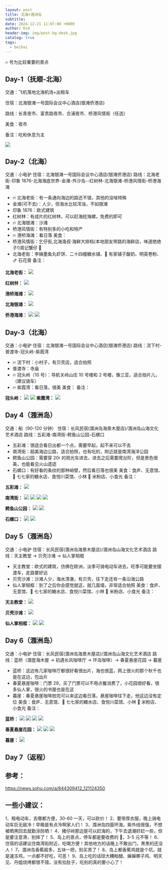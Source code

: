 ```yaml
---
layout: post
title: 北海+涠洲岛
subtitle:
date: 2024-12-21 11:07:00 +0800
author: Ksd
header-img: img/post-bg-desk.jpg
catalog: true
tags:
  - beihai
---
```


`🔥` 号为比较重要的景点

## Day-1（抚顺-北海）

交通：飞机落地北海机场+出租车

住宿：北海银滩一号国际会议中心酒店(银滩侨港店)

路线：长青夜市、富贵路夜市、合浦夜市、桥港风情街（任选）

美食：夜市

备注：吃和休息为主

![](https://raw.githubusercontent.com/kingsd041/picture/main/202506112114692.png)

## Day-2（北海）

交通：小电驴
住宿：北海银滩一号国际会议中心酒店(银滩侨港店)
路线：北海老街-印象 1876-北海海底世界-金滩-外沙岛--红树林-北海银滩-桥港风情街-桥港海滩

- 🔥 北海老街：有一条通向海边的路还不错，其他的没啥特殊
- 金滩(可不去)：人少，但海水比较浑浊，不如银滩
- 印象 1876：欧式建筑
- 红树林：有成片的红树林，可以赶海挖海螺，免费的即可
- 🔥 北海银滩：沙滩
- 桥港风情街：有特别多的小吃和特产
- 🔥 港桥海滩：看日落
  美食：
- 桥港风情街：乞仔街,北海渔叔·海鲜大排档(本地朋友带路的海鲜店，味道绝绝子!)周记蟹仔 🥩
- 北海老街：李姨墨鱼丸虾饼、二十四幢糖水铺、🫙 有家铺子酸奶、明英卷粉、🫔 石花膏
  备注：

**北海老街：**
![](https://raw.githubusercontent.com/kingsd041/picture/main/202506112125043.png)

**红树林：**
![](https://raw.githubusercontent.com/kingsd041/picture/main/202506112126856.png)

**港桥海滩：**
![](https://raw.githubusercontent.com/kingsd041/picture/main/202506112123817.png)

**北海银滩：**
![](https://raw.githubusercontent.com/kingsd041/picture/main/202506112131323.png)

**侨港海滩：**
![](https://raw.githubusercontent.com/kingsd041/picture/main/202506112135109.png)
![](https://raw.githubusercontent.com/kingsd041/picture/main/202506112144071.png)

## Day-3（北海）

交通：小电驴
住宿：北海银滩一号国际会议中心酒店(银滩侨港店)
路线：流下村-普渡寺-冠头岭-紫霞湾

- 🔥 流下村：小村子，有贝壳店，适合拍照
- 普渡寺：寺庙
- 🔥 冠头岭（10 号）：导航关岭山庄 10 号楼和 2 号楼，像三亚，适合拍片儿，（建议骑车）
- 🔥 紫霞湾：看日落，很美
  美食：
  备注：

**冠头岭：**
![](https://raw.githubusercontent.com/kingsd041/picture/main/202506112139564.png)
![](https://raw.githubusercontent.com/kingsd041/picture/main/202506112141295.png)
**紫霞湾：**
![](https://raw.githubusercontent.com/kingsd041/picture/main/202506112139768.png)

## Day 4（涠洲岛）

交通：船（90-120 分钟）
住宿：长风民宿(涠洲岛海景木屋店)/涠洲岛山海文化艺术酒店
路线：五彩滩-南湾街-鳄鱼山公园-石螺口

- 五彩滩：很适合看日出都一个点，需要早起，起不来可以不去
- 南湾街：超美海边公路，适合拍照，也有吃的，附近就是南湾海洋公园
- 鳄鱼山公园：需要穿 20r 的观光车进去，进去之后需要爬台阶，但是景色很美，也能看见火山遗迹
- 石螺口：有好看的条纹的那种峭壁，然后看日落也很美
  美食：食庐、无意馆、🍛 七七家的糖水店、食悦川菜馆、小林 🍜 米粉店、小食光
  备注：

**五彩滩：**
![](https://raw.githubusercontent.com/kingsd041/picture/main/202506112143843.png)

**南湾街：**
![](https://raw.githubusercontent.com/kingsd041/picture/main/202506112146169.png)
![](https://raw.githubusercontent.com/kingsd041/picture/main/202506112149821.png)
![](https://raw.githubusercontent.com/kingsd041/picture/main/202506120927279.png)
![](https://raw.githubusercontent.com/kingsd041/picture/main/202506120928276.png)

**鳄鱼山公园：**
![](https://raw.githubusercontent.com/kingsd041/picture/main/202506112148274.png)
![](https://raw.githubusercontent.com/kingsd041/picture/main/202506120931662.png)

**石螺口：**
![](https://raw.githubusercontent.com/kingsd041/picture/main/202506120929035.png)
![](https://raw.githubusercontent.com/kingsd041/picture/main/202506112151033.png)

## Day 5（涠洲岛）

交通：小电驴
住宿：长风民宿(涠洲岛海景木屋店)/涠洲岛山海文化艺术酒店
路线：天主教堂 → 贝壳沙滩 → 仙人掌相框

- 天主教堂：欧式的建筑，仿佛在欧洲，淡季可骑电动车进去，旺季可能要坐摆渡车，走路要好远
- 贝壳沙滩：沙滩人少，海水清澈，有贝壳，往下走还有一条沿海公路
- 仙人掌相框：到了之后你会感觉就这，就几面墙，非常适合拍照
  美食：食庐、无意馆、🍛 七七家的糖水店、食悦川菜馆、小林 🍜 米粉店、小食光
  备注：

**天主教堂：**
![](https://raw.githubusercontent.com/kingsd041/picture/main/202506120923117.png)

**贝壳沙滩：**
![](https://raw.githubusercontent.com/kingsd041/picture/main/202506120933805.png)

**仙人掌相框：**
![](https://raw.githubusercontent.com/kingsd041/picture/main/202506120935778.png)
![](https://raw.githubusercontent.com/kingsd041/picture/main/202506120936473.png)

## Day 6（涠洲岛）

交通：小电驴
住宿：长风民宿(涠洲岛海景木屋店)/涠洲岛山海文化艺术酒店
路线：蓝桥（涠壹海木屋 → 初遇长风咖啡厅 → 环岛咖啡）→ 春夏悬崖花园 → 暮崖

- 蓝桥：这边有几家咖啡厅都很好看很出片，海也很蓝，网上很火的那个秋千也是在这边，包出片
- 春夏悬崖咖啡：门票 29，买了门票可以不用点餐消费了，小花园很好看，很多仙人掌，很火的书屋也是在这
- 暮崖：春夏悬崖咖啡拍完可以来这边看日落，悬崖咖啡往下走，他这边没有定位
  美食：食庐、无意馆、🍛 七七家的糖水店、食悦川菜馆、小林 🍜 米粉店、小食光
  备注：

**蓝桥：**
![](https://raw.githubusercontent.com/kingsd041/picture/main/202506120939744.png)
![](https://raw.githubusercontent.com/kingsd041/picture/main/202506120939167.png)
![](https://raw.githubusercontent.com/kingsd041/picture/main/202506120940150.png)
![](https://raw.githubusercontent.com/kingsd041/picture/main/202506120940757.png)

**春夏悬崖花园：**
![](https://raw.githubusercontent.com/kingsd041/picture/main/202506120945784.png)
![](https://raw.githubusercontent.com/kingsd041/picture/main/202506120946059.png)
![](https://raw.githubusercontent.com/kingsd041/picture/main/202506120947874.png)

**暮崖：**
![](https://raw.githubusercontent.com/kingsd041/picture/main/202506120948402.png)

## Day 7（返程）

## 参考：

https://news.sohu.com/a/844309412_121124350

## 一些小建议：

1、租电动车，去哪都方便，30-60 一天，可以砍价！
2、要带厚衣服，晚上骑电动车巨无敌冷！早晚是有点冷啊家人们！
3、涠洲岛四面环海，紫外线很强，不想被晒黑回去就勤涂防晒！
4、猪仔岭那边是可以赶海的，下午去退潮好赶一些，但是要注意滑，别摔了！
5、岛上的景点，停车都是要收费的 🥹，3-5 元不等！
6、住宿的话建议住南湾街附近，吃喝方便！其他地方的话晚上不敢出门，黑黑的还没人！
7、涠洲岛香蕉超多，五块一把，别买贵了！
8、岛上都香蕉鸡就是个坑，就是速冻鸡，一点都不好吃，可恶！
9、岛上吃的话琼大糟粕醋、嫲嫲椰子鸡、明天见、丹姐烧烤都很不错，没有拉肚子，吃别的真的要小心了！
